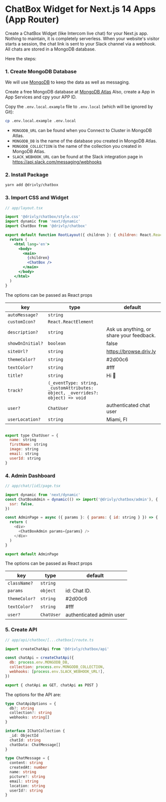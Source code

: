 # ChatBox Widget for Next.js 14 Apps (App Router)

Create a ChatBox Widget (like Intercom live chat) for your Next.js app. Nothing to maintain, it is completely serverless. When your website's visitor starts a session, the chat link is sent to your Slack channel via a webhook. All chats are stored in a MongoDB database.

Here the steps:

### 1. Create MongoDB Database

We will use [MongoDB](https://www.mongodb.com) to keep the data as well as messaging.

Create a free MongoDB database at [MongoDB Atlas](https://www.mongodb.com/cloud/atlas/register)
Also, create a App in App Services and cpy your APP ID.

Copy the `.env.local.example` file to `.env.local` (which will be ignored by
Git):

```bash
cp .env.local.example .env.local
```

- `MONGODB_URL` can be found when you Connect to Cluster in MongoDB Atlas.
- `MONGODB_DB` is the name of the database you created in MongoDB Atlas.
- `MONGODB_COLLECTION` is the name of the collection you created in MongoDB Atlas.
- `SLACK_WEBHOOK_URL` can be found at the Slack integration page in https://api.slack.com/messaging/webhooks

### 2. Install Package

```bash
yarn add @drivly/chatbox
```

### 3. Import CSS and Widget

```jsx
// app/layout.tsx

import '@drivly/chatbox/style.css'
import dynamic from 'next/dynamic'
import ChatBox from '@drivly/chatbox'

export default function RootLayout({ children }: { children: React.ReactNode }) {
  return (
    <html lang='en'>
      <body>
        <main>
          {children}
          <ChatBox />
        </main>
      </body>
    </html>
  )
}
```

The options can be passed as React props

| key              | type                                                                           | default                                  |
| ---------------- | ------------------------------------------------------------------------------ | ---------------------------------------- |
| `autoMessage?`   | `string`                                                                       |                                          |
| `customIcon?`    | `React.ReactElement`                                                           |                                          |
| `description?`   | `string`                                                                       | Ask us anything, or share your feedback. |
| `showOnInitial?` | `boolean`                                                                      | false                                    |
| `siteUrl?`       | `string`                                                                       | https://browse.driv.ly                   |
| `themeColor?`    | `string`                                                                       | #2d00c6                                  |
| `textColor?`     | `string`                                                                       | #fff                                     |
| `title?`         | `string`                                                                       | Hi 👋                                    |
| `track?`         | `(_eventType: string, _customAttributes: object, _overrides?: object) => void` |                                          |
| `user?`          | `ChatUser`                                                                     | authenticated chat user                  |
| `userLocation?`  | `string`                                                                       | Miami, Fl                                |

```js

export type ChatUser = {
  name: string
  firstName: string
  image: string
  email: string
  userId: string
}

```

### 4. Admin Dashboard

```js
// app/chat/[id]/page.tsx

import dynamic from 'next/dynamic'
const ChatBoxAdmin = dynamic(() => import('@drivly/chatbox/admin'), {
  ssr: false,
})

const AdminPage = async ({ params }: { params: { id: string } }) => {
  return (
    <div>
      <ChatBoxAdmin params={params} />
    </div>
  )
}

export default AdminPage
```

The options can be passed as React props

| key           | type       | default                  |
| ------------- | ---------- | ------------------------ |
| `className?`  | `string`   |                          |
| `params`      | `object`   | id: Chat ID.             |
| `themeColor?` | `string`   | #2d00c6                  |
| `textColor?`  | `string`   | #fff                     |
| `user?`       | `ChatUser` | authenticated admin user |

### 5. Create API

```js
// app/api/chatbox/[...chatbox]/route.ts

import createChatApi from '@drivly/chatbox/api'

const chatApi = createChatApi({
  db: process.env.MONGODB_DB,
  collection: process.env.MONGODB_COLLECTION,
  webhooks: [process.env.SLACK_WEBHOOK_URL!],
})

export { chatApi as GET, chatApi as POST }
```

The options for the API are:

```ts
type ChatApiOptions = {
  db?: string
  collection?: string
  webhooks: string[]
}

interface IChatCollection {
  _id: ObjectId
  chatId: string
  chatData: ChatMessage[]
}

type ChatMessage = {
  content: string
  createdAt: number
  name: string
  picture?: string
  email: string
  location: string
  userId?: string
}
```
